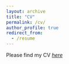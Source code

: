 ```yaml
---
layout: archive
title: "CV"
permalink: /cv/
author_profile: true
redirect_from:
  - /resume
---
```


Please find my CV *[here](https://drive.google.com/file/d/17SK67PfrctRzZW1yO88SMKO6qejeCZgU/view?usp=sharing)*